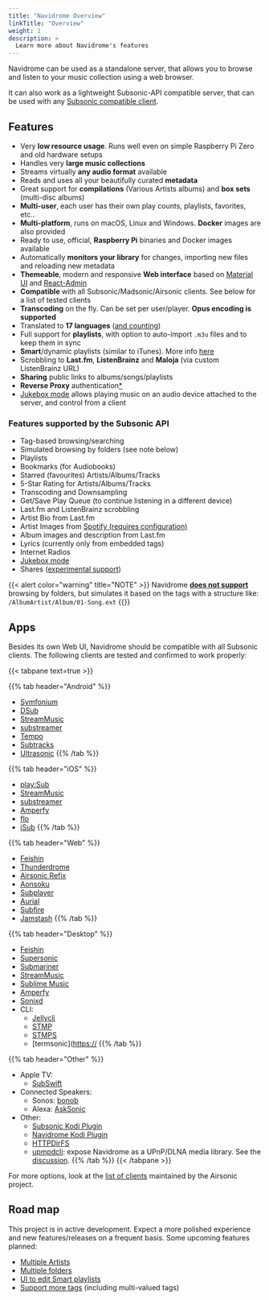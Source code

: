 ```yaml
---
title: "Navidrome Overview"
linkTitle: "Overview"
weight: 1
description: >
  Learn more about Navidrome's features
---
```


Navidrome can be used as a standalone server, that allows you to browse and listen to your music collection using a web browser. 


It can also work as a lightweight Subsonic-API compatible server, that can be used with any 
[Subsonic compatible client](/docs/overview/#apps).

## Features

- Very **low resource usage**. Runs well even on simple Raspberry Pi Zero and old hardware setups
- Handles very **large music collections**
- Streams virtually **any audio format** available
- Reads and uses all your beautifully curated **metadata**
- Great support for **compilations** (Various Artists albums) and **box sets** (multi-disc albums)
- **Multi-user**, each user has their own play counts, playlists, favorites, etc..
- **Multi-platform**, runs on macOS, Linux and Windows. **Docker** images are also provided
- Ready to use, official, **Raspberry Pi** binaries and Docker images available
- Automatically **monitors your library** for changes, importing new files and reloading new metadata 
- **Themeable**, modern and responsive **Web interface** based on [Material UI](https://material-ui.com) and [React-Admin](https://marmelab.com/react-admin/)
- **Compatible** with all Subsonic/Madsonic/Airsonic clients. See below for a list of tested clients
- **Transcoding** on the fly. Can be set per user/player. **Opus encoding is supported**
- Translated to **17 languages** ([and counting](/docs/developers/translations/))
- Full support for **playlists**, with option to auto-import `.m3u` files and to keep them in sync
- **Smart**/dynamic playlists (similar to iTunes). More info [here](https://github.com/navidrome/navidrome/issues/1417)
- Scrobbling to **Last.fm**, **ListenBrainz** and **Maloja** (via custom ListenBrainz URL)
- **Sharing** public links to albums/songs/playlists
- **Reverse Proxy** authentication[\*](/docs/usage/security/#reverse-proxy-authentication)
- [Jukebox mode](/docs/usage/jukebox) allows playing music on an audio device attached to the server, and control from a client

### Features supported by the Subsonic API

- Tag-based browsing/searching
- Simulated browsing by folders (see note below)
- Playlists
- Bookmarks (for Audiobooks)
- Starred (favourites) Artists/Albums/Tracks
- 5-Star Rating for Artists/Albums/Tracks
- Transcoding and Downsampling
- Get/Save Play Queue (to continue listening in a different device)
- Last.fm and ListenBrainz scrobbling
- Artist Bio from Last.fm
- Artist Images from [Spotify (requires configuration)](/docs/usage/external-integrations/#spotify)
- Album images and description from Last.fm
- Lyrics (currently only from embedded tags)
- Internet Radios
- [Jukebox mode](/docs/usage/jukebox)
- Shares ([experimental support](https://github.com/navidrome/navidrome/pull/2106))

{{< alert color="warning" title="NOTE" >}}
Navidrome [**does not support**](/docs/faq/#can-you-add-a-browsing-by-folder-optionmode-to-navidrome) 
browsing by folders, but simulates it based on the tags with a structure like: 
`/AlbumArtist/Album/01-Song.ext`
{{</alert>}}
## Apps

Besides its own Web UI, Navidrome should be compatible with all Subsonic clients. The following clients are tested and 
confirmed to work properly:

{{< tabpane text=true >}}

{{% tab header="Android" %}}
- [Symfonium](https://symfonium.app/)
- [DSub](https://play.google.com/store/apps/details?id=github.daneren2005.dsub)
- [StreamMusic](https://music.aqzscn.cn/docs/versions/latest/)
- [substreamer](https://substreamerapp.com/)
- [Tempo](https://github.com/CappielloAntonio/tempo#readme)
- [Subtracks](https://github.com/austinried/subtracks#readme)
- [Ultrasonic](https://ultrasonic.gitlab.io/)
{{% /tab %}}

{{% tab header="iOS" %}}
- [play:Sub](http://michaelsapps.dk/playsubapp/) 
- [StreamMusic](https://apps.apple.com/ca/app/stream-music-enjoy-music/id6449966496)
- [substreamer](https://substreamerapp.com/)
- [Amperfy](https://github.com/BLeeEZ/amperfy#readme) 
- [flo](https://client.flooo.club/)
- [iSub](https://isub.app/)
{{% /tab %}}

{{% tab header="Web" %}}
- [Feishin](https://feishin.vercel.app/)
- [Thunderdrome](https://thunderdrome.netlify.app/)
- [Airsonic Refix](https://airsonic.netlify.com/)
- [Aonsoku](https://aonsoku.vercel.app/)
- [Subplayer](https://subplayer.netlify.app/)
- [Aurial](https://shrimpza.github.io/aurial/)
- [Subfire](https://p.subfireplayer.net/)
- [Jamstash](https://tsquillario.github.io/Jamstash)
{{% /tab %}}

{{% tab header="Desktop" %}}
- [Feishin](https://github.com/jeffvli/feishin) <i class="fa-brands fa-windows" style="color:gray"/></i>&nbsp;<i class="fa-brands fa-apple" style="color:gray"></i>&nbsp;<i class="fa-brands fa-linux" style="color:gray"></i> 
- [Supersonic](https://github.com/dweymouth/supersonic) <i class="fa-brands fa-windows" style="color:gray"/></i>&nbsp;<i class="fa-brands fa-apple" style="color:gray"></i>&nbsp;<i class="fa-brands fa-linux" style="color:gray"></i> 
- [Submariner](https://submarinerapp.com/) <i class="fa-brands fa-apple" style="color:gray"></i>
- [StreamMusic](https://music.aqzscn.cn/docs/versions/latest/) <i class="fa-brands fa-windows" style="color:gray"/></i>&nbsp;<i class="fa-brands fa-apple" style="color:gray"></i>
- [Sublime Music](https://sublimemusic.app/) <i class="fa-brands fa-linux" style="color:gray"></i>
- [Amperfy](https://github.com/BLeeEZ/amperfy#readme) <i class="fa-brands fa-apple" style="color:gray"></i>
- [Sonixd](https://github.com/jeffvli/sonixd) <i class="fa-brands fa-windows" style="color:gray"/></i>&nbsp;<i class="fa-brands fa-apple" style="color:gray"></i>&nbsp;<i class="fa-brands fa-linux" style="color:gray"></i>   
- CLI: 
  - [Jellycli](https://github.com/tryffel/jellycli#readme) <i class="fa-brands fa-windows" style="color:gray"/></i>&nbsp;<i class="fa-brands fa-linux" style="color:gray"></i>
  - [STMP](https://github.com/wildeyedskies/stmp#readme) <i class="fa-brands fa-apple" style="color:gray"></i>&nbsp;<i class="fa-brands fa-linux" style="color:gray"></i>
  - [STMPS](https://github.com/spezifisch/stmps#readme) <i class="fa-brands fa-apple" style="color:gray"></i>&nbsp;<i class="fa-brands fa-linux" style="color:gray"></i>
  - [termsonic]([https://](https://git.sixfoisneuf.fr/termsonic/about/) <i class="fa-brands fa-linux" style="color:gray"></i>
{{% /tab %}}

{{% tab header="Other" %}}
- Apple TV:
  - [SubSwift](https://apps.apple.com/us/app/subswift/id6504658929)
- Connected Speakers:
  - Sonos: [bonob](https://github.com/simojenki/bonob#readme)
  - Alexa: [AskSonic](https://github.com/srichter/asksonic#readme)
- Other: 
  - [Subsonic Kodi Plugin](https://github.com/warwickh/plugin.audio.subsonic#readme)
  - [Navidrome Kodi Plugin](https://github.com/BobHasNoSoul/plugin.audio.navidrome#readme)
  - [HTTPDirFS](https://github.com/fangfufu/httpdirfs#readme)
  - [upmpdcli](https://www.lesbonscomptes.com/upmpdcli/index.html): expose Navidrome as a UPnP/DLNA media library. See the [discussion](https://github.com/navidrome/navidrome/discussions/2324).
{{% /tab %}}
{{< /tabpane >}}

For more options, look at the [list of clients](https://airsonic.github.io/docs/apps/) maintained by 
the Airsonic project.

## Road map

This project is in active development. Expect a more polished experience and new features/releases 
on a frequent basis. Some upcoming features planned: 

- [Multiple Artists](https://github.com/navidrome/navidrome/issues/211)
- [Multiple folders](https://github.com/navidrome/navidrome/issues/192)
- [UI to edit Smart playlists](https://github.com/navidrome/navidrome/issues/1417)
- [Support more tags](https://github.com/navidrome/navidrome/issues/1036) (including multi-valued tags)

